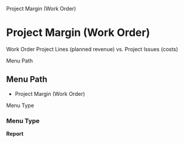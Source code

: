 
Project Margin (Work Order)
# Project Margin (Work Order)


Work Order Project Lines (planned revenue) vs. Project Issues (costs)

Menu Path
## Menu Path



- Project Margin (Work Order)

Menu Type
### Menu Type

**Report**

